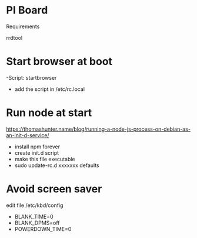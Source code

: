 PI Board
===========

Requirements

rrdtool

Start browser at boot
======
-Script: startbrowser
- add the script in /etc/rc.local

Run node at start
======
https://thomashunter.name/blog/running-a-node-js-process-on-debian-as-an-init-d-service/

- install npm forever
- create init.d script
- make this file executable
- sudo update-rc.d xxxxxxx defaults


Avoid screen saver
====
edit file /etc/kbd/config

- BLANK_TIME=0
- BLANK_DPMS=off
- POWERDOWN_TIME=0

